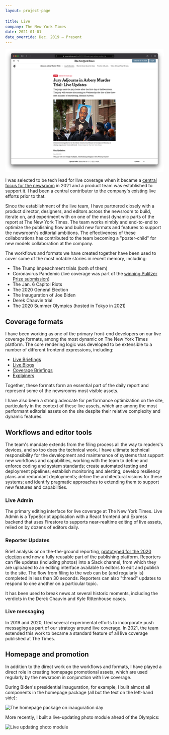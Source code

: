 ```yaml
---
layout: project-page

title: Live
company: The New York Times
date: 2021-01-01
date_override: Dec. 2019 – Present
---
```


![Ahmaud Arbery trial screenshot](/assets/images/portfolio/nytimes-live/live-blog.png)

I was selected to be tech lead for live coverage when it became a [central focus for the newsroom](https://www.nytco.com/press/an-update-on-newsroom-leadership/) in 2021 and a product team was established to support it. I had been a central contributor to the company's existing live efforts prior to that.

Since the establishment of the live team, I have partnered closely with a product director, designers, and editors across the newsroom to build, iterate on, and experiment with on one of the most dynamic parts of the report at The New York Times. The team works nimbly and end-to-end to optimize the publishing flow and build new formats and features to support the newsroom's editorial ambitions. The effectiveness of these collaborations has contributed to the team becoming a "poster-child" for new models collaboration at the company.

The workflows and formats we have created together have been used to cover some of the most notable stories in recent memory, including:

* The Trump Impeachment trials (both of them)
* Coronavirus Pandemic (live coverage was part of the [winning Pulitzer Prize submission](https://www.pulitzer.org/winners/new-york-times-6))
* The Jan. 6 Capitol Riots
* The 2020 General Election
* The Inauguration of Joe Biden
* Derek Chauvin trial
* The 2020 Summer Olympics (hosted in Tokyo in 2021)

## Coverage formats

I have been working as one of the primary front-end developers on our live coverage formats, among the most dynamic on The New York Times platform. The core rendering logic was developed to be extensible to a number of different frontend expressions, including:

* [Live Briefings](https://www.nytimes.com/live/2021/11/23/world/covid-vaccine-boosters-mandates)
* [Live Blogs](https://www.nytimes.com/live/2021/11/23/us/ahmaud-arbery-murder-trial)
* [Coverage Briefings](https://www.nytimes.com/live/2021/11/23/business/news-business-stock-market)
* [Explainers](https://www.nytimes.com/live/2021/winter-olympics-uniforms)

Together, these formats form an essential part of the daily report and represent some of the newsrooms most visible assets.

I have also been a strong advocate for performance optimization on the site, particularly in the context of these live assets, which are among the most performant editorial assets on the site despite their relative complexity and dynamic features.

## Workflows and editor tools

The team's mandate extends from the filing process all the way to readers's devices, and so too does the technical work. I have ultimate technical responsibility for the development and maintenance of systems that support new workflows and capabilities, working with the team to define and enforce coding and system standards; create automated testing and deployment pipelines; establish monitoring and alerting; develop resiliency plans and redundant deployments; define the architectural visions for these systems; and identify pragmatic approaches to extending them to support new features and capabilities.

### Live Admin

The primary editing interface for live coverage at The New York Times. Live Admin is a TypeScript application with a React frontend and Express backend that uses Firestore to supports near-realtime editing of live assets, relied on by dozens of editors daily.

### Reporter Updates

Brief analysis or on the-the-ground reporting, [prototyped for the 2020 election](/projects/nytimes-election-2020) and now a fully reusable part of the publishing platform. Reporters can file updates (including photos) into a Slack channel, from which they are uploaded to an editing interface available to editors to edit and publish to the site. The flow from filing to the web can be (and regularly is) completed in less than 30 seconds. Reporters can also "thread" updates to respond to one another on a particular topic.

It has been used to break news at several historic moments, including the verdicts in the Derek Chauvin and Kyle Rittenhouse cases.

### Live messaging

In 2019 and 2020, I led several experimental efforts to incorporate push messaging as part of our strategy around live coverage. In 2021, the team extended this work to became a standard feature of all live coverage published at The Times.

## Homepage and promotion

In addition to the direct work on the workflows and formats, I have played a direct role in creating homepage promotional assets, which are used regularly by the newsroom in conjunction with live coverage.

During Biden's presidential inauguration, for example, I built almost all components in the homepage package (all but the text on the left-hand side):

![The homepage package on inauguration day](/assets/images/portfolio/nytimes-live/live-hp.png)

More recently, I built a live-updating photo module ahead of the Olympics:

![Live updating photo module](/assets/images/portfolio/nytimes-live/live-photos-hp.png)

